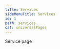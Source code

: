 ```yaml
---
title: Services
sideMenuTitle: Services
id: 1
path: services
cat: universalPages
---
```

Service page